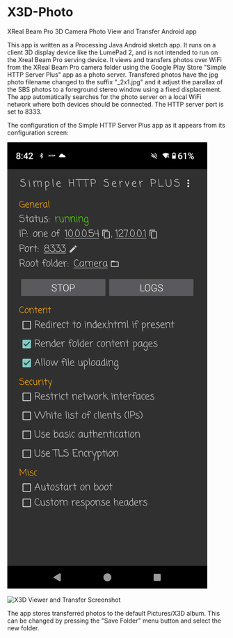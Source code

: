# X3D-Photo
XReal Beam Pro 3D Camera Photo View and Transfer Android app

This app is written as a Processing Java Android sketch app. It runs on a client 3D display device like the LumePad 2, and is not intended to run on the Xreal Beam Pro serving device. 
It views and transfers photos over WiFi from the XReal Beam Pro camera folder using the Google Play Store "Simple HTTP Server Plus" app as a photo server.
Transfered photos have the jpg photo filename changed to the suffix "_2x1.jpg" and it adjust the parallax of the SBS photos to a foreground stereo window using a fixed displacement.
The app automatically searches for the photo server on a local WiFi network where both devices should be connected. The HTTP server port is set to 8333.

The configuration of the Simple HTTP Server Plus app as it appears from its configuration screen:

![Configuration Screen](images/configScreenshot.png)

![X3D Viewer and Transfer Screenshot](X3D_ViewerScreenshot.jpg)

The app stores transferred photos to the default Pictures/X3D album. This can be changed by pressing the "Save Folder" menu button and select the new folder.
